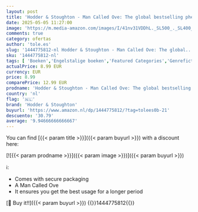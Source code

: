 ```yaml
---
layout: post
title: 'Hodder & Stoughton - Man Called Ove: The global bestselling phenomenon'
date: 2025-05-05 11:27:00
image: 'https://m.media-amazon.com/images/I/41nv31VDDhL._SL500_._SL400_.jpg'
comments: true
category: ofertas
author: 'tole.es'
slug: '1444775812-nl Hodder & Stoughton - Man Called Ove: The global...'
sku: '1444775812-nl'
tags: [ 'Boeken','Engelstalige boeken','Featured Categories','Genrefictie','Hobbys, kunstnijverheid & huis','Humor & entertainment','Humor & satire','Humoristische fictie','Leeftijd & maatschappij','Literaire fictie','Literatuur & fictie','Moderne literatuur & fictie','Politiek, filosofie & sociale wetenschappen','Referentie voor sociologie','Sociale wetenschappen','Sociologie','hodder & stoughton','🇳🇱', ]
actualPrice: 8.99 EUR
currency: EUR
price: 8.99
comparePrice: 12.99 EUR
prodname: 'Hodder & Stoughton - Man Called Ove: The global bestselling phenomenon'
country: 'nl'
flag: '🇳🇱'
brand: 'Hodder & Stoughton'
buyurl: 'https://www.amazon.nl/dp/1444775812/?tag=tolees0b-21'
descuento: '30.79'
average: '9.94666666666667'
---
```


You can find [{{< param title >}}]({{< param buyurl >}}) with a discount here:

[![{{< param prodname >}}]({{< param image >}})]({{< param buyurl >}})

ℹ️:

- Comes with secure packaging
- A Man Called Ove
- It ensures you get the best usage for a longer period

[🛒 Buy it!!]({{< param buyurl >}})
{{<world>}}1444775812{{</world>}}
